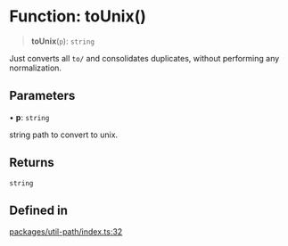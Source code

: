 # Function: toUnix()

> **toUnix**(`p`): `string`

Just converts all `to/` and consolidates duplicates, without performing any normalization.

## Parameters

• **p**: `string`

string path to convert to unix.

## Returns

`string`

## Defined in

[packages/util-path/index.ts:32](https://github.com/andreisergiu98/baeta/blob/4c16a2c8fa14b6d48e42b6a2c2893542bd64b987/packages/util-path/index.ts#L32)
